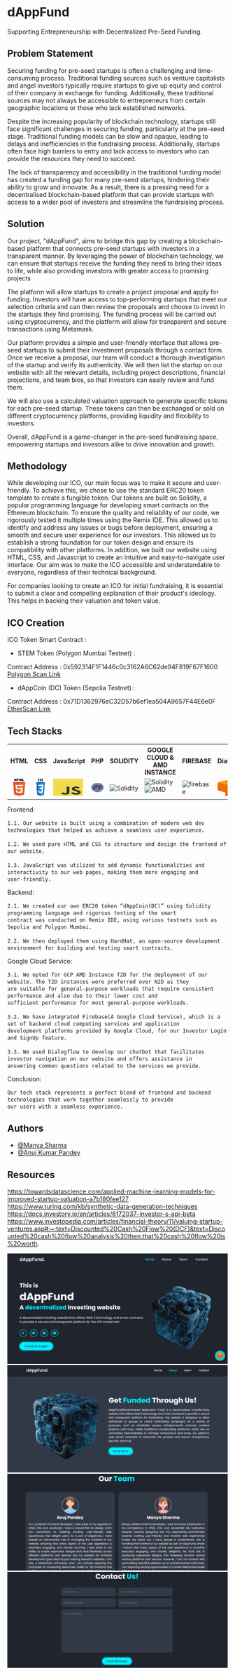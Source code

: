 
# dAppFund

Supporting Entrepreneurship with Decentralized Pre-Seed Funding.

## Problem Statement
Securing funding for pre-seed startups is often a challenging and time-consuming process. Traditional funding sources such as venture capitalists and angel investors typically require startups to give up equity and control of their company in exchange for funding. Additionally, these traditional sources may not always be accessible to entrepreneurs from certain geographic locations or those who lack established networks.

Despite the increasing popularity of blockchain technology, startups still face significant challenges in securing funding, particularly at the pre-seed stage. Traditional funding models can be slow and opaque, leading to delays and inefficiencies in the fundraising process. Additionally, startups often face high barriers to entry and lack access to investors who can provide the resources they need to succeed.

The lack of transparency and accessibility in the traditional funding model has created a funding gap for many pre-seed startups, hindering their ability to grow and innovate. As a result, there is a pressing need for a decentralised blockchain-based platform that can provide startups with access to a wider pool of investors and streamline the fundraising process.
## Solution
Our project, "dAppFund", aims to bridge this gap by creating a blockchain-based platform that connects pre-seed startups with investors in a transparent manner. By leveraging the power of blockchain technology, we can ensure that startups receive the funding they need to bring their ideas to life, while also providing investors with greater access to promising projects

The platform will allow startups to create a project proposal and apply for funding. Investors will have access to top-performing startups that meet our selection criteria and can then review the proposals and choose to invest in the startups they find promising. The funding process will be carried out using cryptocurrency, and the platform will allow for transparent and secure transactions using Metamask.

Our platform provides a simple and user-friendly interface that allows pre-seed startups to submit their investment proposals through a contact form. Once we receive a proposal, our team will conduct a thorough investigation of the startup and verify its authenticity. We will then list the startup on our website with all the relevant details, including project descriptions, financial projections, and team bios, so that investors can easily review and fund them.

We will also use a calculated valuation approach to generate specific tokens for each pre-seed startup. These tokens can then be exchanged or sold on different cryptocurrency platforms, providing liquidity and flexibility to investors.

Overall, dAppFund is a game-changer in the pre-seed fundraising space, empowering startups and investors alike to drive innovation and growth.

## Methodology

While developing our ICO, our main focus was to make it secure and user-friendly. To achieve this, we chose to use the standard ERC20 token template to create a fungible token.
Our tokens are built on Solidity, a popular programming language for developing smart contracts on the Ethereum blockchain. To ensure the quality and reliability of our code, we rigorously tested it multiple times using the Remix IDE. This allowed us to identify and address any issues or bugs before deployment, ensuring a smooth and secure user experience for our investors.
This allowed us to establish a strong foundation for our token design and ensure its compatibility with other platforms. In addition, we built our website using HTML, CSS, and Javascript to create an intuitive and easy-to-navigate user interface. Our aim was to make the ICO accessible and understandable to everyone, regardless of their technical background.

For companies looking to create an ICO for initial fundraising, it is essential to submit a clear and compelling explanation of their product's ideology. This helps in backing their valuation and token value.

## ICO Creation

ICO Token Smart Contract :

- STEM Token (Polygon Mumbai Testnet) :  

Contract Address : 0x592314F1F1446c0c3162A6C62de94F819F67F1600
[Polygon Scan Link](https://mumbai.polygonscan.com/token/0x592314F1F1446c0c3162A6C62de94F819F67F160)

- dAppCoin (DC) Token (Sepolia Testnet) :  

Contract Address : 0x71D1362976eC32D57b6ef1ea504A9657F44E6e0F
[EtherScan Link](https://sepolia.etherscan.io/token/0x71D1362976eC32D57b6ef1ea504A9657F44E6e0F)

## Tech Stacks

<table border="0">
        <tr>
            <th>HTML</th>
            <th>CSS</th>
            <th>JavaScript</th>
            <th>PHP</th>
            <th>SOLIDITY</th>
            <th>GOOGLE CLOUD & AMD INSTANCE</th>
            <th>FIREBASE</th>
            <th>Dialogflow</th>
        </tr>
        <tr>
            <td><img src="https://raw.githubusercontent.com/devicons/devicon/master/icons/html5/html5-original-wordmark.svg"
                    alt="html5" width="40" height="40" /></td>
            <td><img src="https://raw.githubusercontent.com/devicons/devicon/master/icons/css3/css3-original-wordmark.svg"
                    alt="css3" width="40" height="40" /></td>
            <td><img src="https://raw.githubusercontent.com/devicons/devicon/master/icons/javascript/javascript-original.svg"
                    alt="javascript" width="70" height="40" /></td>
            <td><img src="https://raw.githubusercontent.com/devicons/devicon/master/icons/php/php-original.svg"
                    alt="php" width="40" height="40" /></td>
            <td><img src="https://upload.wikimedia.org/wikipedia/commons/9/98/Solidity_logo.svg" alt="Solidity"
                    width="80" height="40" /></td>
            <td><img src="https://upload.wikimedia.org/wikipedia/commons/thumb/5/51/Google_Cloud_logo.svg/768px-Google_Cloud_logo.svg.png?20210208232155"
                    alt="Solidity" width="180" />
                <img style="margin-bottom: 0.7rem;"
                    src="https://upload.wikimedia.org/wikipedia/commons/thumb/7/7c/AMD_Logo.svg/1200px-AMD_Logo.svg.png?20220519064011"
                    alt="AMD" width="80" />
            </td>
            <td><img src="https://www.vectorlogo.zone/logos/firebase/firebase-icon.svg" alt="firebase" width="75"
                    height="40" /></td>
            <td><img src="https://raw.githubusercontent.com/codermal7/Countless-Days-Of-ML/104d8dd053da05ea295cc7a8cf876c048e7bfaa3/Module%203%20Python%20Libraries%20for%20Machine%20Learning/dialogflow-seeklogo.svg.svg"
                    alt="firebase" width="70" height="40" /></td>
        </tr>
    </table>

Frontend:

	1.1. Our website is built using a combination of modern web dev technologies that helped us achieve a seamless user experience.
    
    1.2. We used pure HTML and CSS to structure and design the frontend of our website. 
    
    1.3. JavaScript was utilized to add dynamic functionalities and interactivity to our web pages, making them more engaging and 
    user-friendly.

Backend:

	2.1. We created our own ERC20 token “dAppCoin(DC)” using Solidity programming language and rigorous testing of the smart 
    contract was conducted on Remix IDE, using various testnets such as Sepolia and Polygon Mumbai.
    
    2.2. We then deployed them using HardHat, an open-source development environment for building and testing smart contracts.
    


Google Cloud Service:

	3.1. We opted for GCP AMD Instance T2D for the deployment of our website. The T2D instances were preferred over N2D as they
    are suitable for general-purpose workloads that require consistent performance and also due to their lower cost and 
    sufficient performance for most general-purpose workloads.
    
    3.2. We have integrated Firebase(A Google Cloud Service), which is a set of backend cloud computing services and application
    development platforms provided by Google Cloud, for our Investor Login and SignUp feature.
    
    3.3. We used Dialogflow to develop our chatbot that facilitates investor navigation on our website and offers assistance in 
    answering common questions related to the services we provide.


Conclusion:

	Our tech stack represents a perfect blend of frontend and backend technologies that work together seamlessly to provide
    our users with a seamless experience.

## Authors

- [@Manya Sharma](https://github.com/manya706)
- [@Anuj Kumar Pandey](https://github.com/codermal7)

## Resources 
https://towardsdatascience.com/applied-machine-learning-models-for-improved-startup-valuation-a7b180fee127
https://www.turing.com/kb/synthetic-data-generation-techniques
https://docs.investory.io/en/articles/6172037-investor-s-api-beta
https://www.investopedia.com/articles/financial-theory/11/valuing-startup-ventures.asp#:~:text=Discounted%20Cash%20Flow%20(DCF)&text=Discounted%20cash%20flow%20analysis%20then,that%20cash%20flow%20is%20worth.

<img src="images/frontpage1.png">
<img src="images/frontpage2.png">
<img src="images/frontpage3.png">
<img src="images/frontpage4.png">
